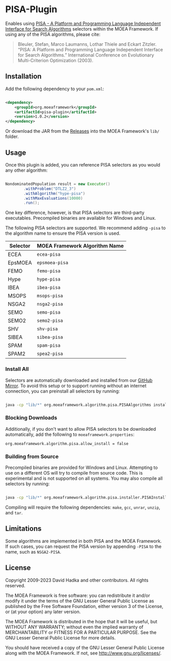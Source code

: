# PISA-Plugin

Enables using [PISA - A Platform and Programming Language Independent Interface for Search Algorithms](http://sop.tik.ee.ethz.ch/pisa) selectors within the MOEA Framework.  If using any of the PISA
algorithms, please cite:

> Bleuler, Stefan, Marco Laumanns, Lothar Thiele and Eckart Zitzler. “PISA: A Platform and Programming Language Independent Interface for Search Algorithms.” International Conference on Evolutionary Multi-Criterion Optimization (2003).

## Installation

Add the following dependency to your `pom.xml`:

```xml

<dependency>
    <groupId>org.moeaframework</groupId>
    <artifactId>pisa-plugin</artifactId>
    <version>1.0.2</version>
</dependency>
```

Or download the JAR from the [Releases](https://github.com/MOEAFramework/PISA-Plugin/releases) into the MOEA Framework's `lib/` folder.

## Usage

Once this plugin is added, you can reference PISA selectors as you would any other algorithm:

```java

NondominatedPopulation result = new Executor()
		.withProblem("DTLZ2_3")
		.withAlgorithm("hype-pisa")
		.withMaxEvaluations(10000)
		.run();
```

One key difference, however, is that PISA selectors are third-party executables.  Precompiled binaries are
available for Windows and Linux.

The following PISA selectors are supported.  We recommend adding `-pisa` to the algorithm name to ensure
the PISA version is used.

Selector | MOEA Framework Algorithm Name
-------- | -----------------------------
ECEA     | `ecea-pisa`
EpsMOEA  | `epsmoea-pisa`
FEMO     | `femo-pisa`
Hype     | `hype-pisa`
IBEA     | `ibea-pisa`
MSOPS    | `msops-pisa`
NSGA2    | `nsga2-pisa`
SEMO     | `semo-pisa`
SEMO2    | `semo2-pisa`
SHV      | `shv-pisa`
SIBEA    | `sibea-pisa`
SPAM     | `spam-pisa`
SPAM2    | `spea2-pisa`

### Install All

Selectors are automatically downloaded and installed from our [GitHub Mirror](https://github.com/MOEAFramework/PISA/).
To avoid this setup or to support running without an internet connection, you can preinstall all selectors by running:

```bash

java -cp "lib/*" org.moeaframework.algorithm.pisa.PISAAlgorithms install
```

### Blocking Downloads

Additionally, if you don't want to allow PISA selectors to be downloaded automatically, add the following to 
`moeaframework.properties`:

```
org.moeaframework.algorithm.pisa.allow_install = false
```

### Building from Source

Precompiled binaries are provided for Windows and Linux.  Attempting to use on a different OS will try to
compile from source code.  This is experimental and is not supported on all systems.  You may also compile
all selectors by running:

```bash

java -cp "lib/*" org.moeaframework.algorithm.pisa.installer.PISAInstaller install_source
```

Compiling will require the following dependencies: `make`, `gcc`, `unrar`, `unzip`, and `tar`.


## Limitations

Some algorithms are implemented in both PISA and the MOEA Framework.  If such cases, you can request the PISA
version by appending `-PISA` to the name, such as `NSGA2-PISA`.

## License

Copyright 2009-2023 David Hadka and other contributors.  All rights reserved.

The MOEA Framework is free software: you can redistribute it and/or modify
it under the terms of the GNU Lesser General Public License as published by
the Free Software Foundation, either version 3 of the License, or (at your
option) any later version.

The MOEA Framework is distributed in the hope that it will be useful, but
WITHOUT ANY WARRANTY; without even the implied warranty of MERCHANTABILITY
or FITNESS FOR A PARTICULAR PURPOSE.  See the GNU Lesser General Public
License for more details.

You should have received a copy of the GNU Lesser General Public License
along with the MOEA Framework.  If not, see <http://www.gnu.org/licenses/>.
